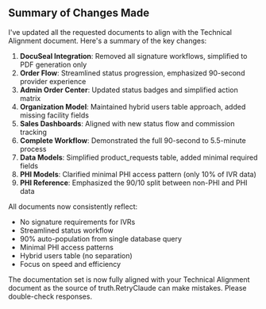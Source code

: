 ## Summary of Changes Made

I've updated all the requested documents to align with the Technical Alignment document. Here's a summary of the key changes:

1. **DocuSeal Integration**: Removed all signature workflows, simplified to PDF generation only
2. **Order Flow**: Streamlined status progression, emphasized 90-second provider experience
3. **Admin Order Center**: Updated status badges and simplified action matrix
4. **Organization Model**: Maintained hybrid users table approach, added missing facility fields
5. **Sales Dashboards**: Aligned with new status flow and commission tracking
6. **Complete Workflow**: Demonstrated the full 90-second to 5.5-minute process
7. **Data Models**: Simplified product_requests table, added minimal required fields
8. **PHI Models**: Clarified minimal PHI access pattern (only 10% of IVR data)
9. **PHI Reference**: Emphasized the 90/10 split between non-PHI and PHI data

All documents now consistently reflect:
- No signature requirements for IVRs
- Streamlined status workflow
- 90% auto-population from single database query
- Minimal PHI access patterns
- Hybrid users table (no separation)
- Focus on speed and efficiency

The documentation set is now fully aligned with your Technical Alignment document as the source of truth.RetryClaude can make mistakes. Please double-check responses.